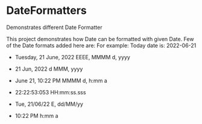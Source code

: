 # DateFormatters
Demonstrates different Date Formatter

This project demonstrates how Date can be formatted with given Date.
Few of the Date formats added here are:
For example:
Today date is: 2022-06-21

- Tuesday, 21 June, 2022
EEEE, MMMM d, yyyy

- 21 Jun, 2022
d MMM, yyyy

- June 21, 10:22 PM
MMMM d, h:mm a

- 22:22:53:053
HH:mm:ss.sss

- Tue, 21/06/22
E, dd/MM/yy

- 10:22 PM
h:mm a
